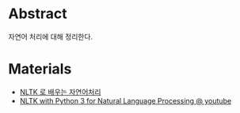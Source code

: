 # Abstract

자연어 처리에 대해 정리한다.

# Materials

* [NLTK 로 배우는 자연어처리](https://blog.naver.com/bcj1210/221144598072)
* [NLTK with Python 3 for Natural Language Processing @ youtube](https://www.youtube.com/playlist?list=PLQVvvaa0QuDf2JswnfiGkliBInZnIC4HL)

